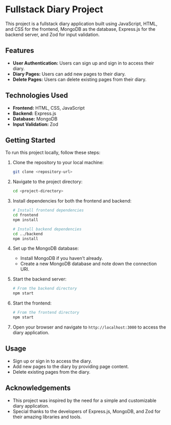 # Fullstack Diary Project

This project is a fullstack diary application built using JavaScript, HTML, and CSS for the frontend, MongoDB as the database, Express.js for the backend server, and Zod for input validation.

## Features

- **User Authentication:** Users can sign up and sign in to access their diary.
- **Diary Pages:** Users can add new pages to their diary.
- **Delete Pages:** Users can delete existing pages from their diary.

## Technologies Used

- **Frontend:** HTML, CSS, JavaScript
- **Backend:** Express.js
- **Database:** MongoDB
- **Input Validation:** Zod

## Getting Started

To run this project locally, follow these steps:

1. Clone the repository to your local machine:

   ```bash
   git clone <repository-url>
   ```

2. Navigate to the project directory:

   ```bash
   cd <project-directory>
   ```

3. Install dependencies for both the frontend and backend:

   ```bash
   # Install frontend dependencies
   cd frontend
   npm install

   # Install backend dependencies
   cd ../backend
   npm install
   ```

4. Set up the MongoDB database:

   - Install MongoDB if you haven't already.
   - Create a new MongoDB database and note down the connection URI.

5. Start the backend server:

   ```bash
   # From the backend directory
   npm start
   ```

6. Start the frontend:

   ```bash
   # From the frontend directory
   npm start
   ```

7. Open your browser and navigate to `http://localhost:3000` to access the diary application.

## Usage

- Sign up or sign in to access the diary.
- Add new pages to the diary by providing page content.
- Delete existing pages from the diary.

## Acknowledgements

- This project was inspired by the need for a simple and customizable diary application.
- Special thanks to the developers of Express.js, MongoDB, and Zod for their amazing libraries and tools.
